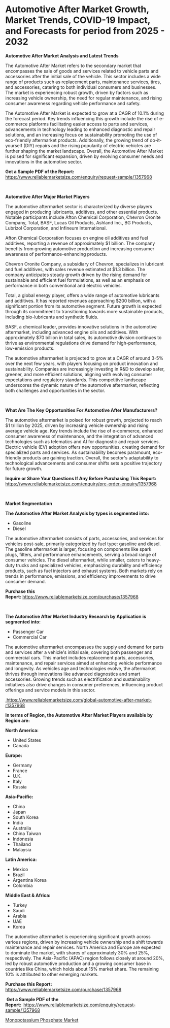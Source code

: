<p><h1>Automotive After Market Growth, Market Trends, COVID-19 Impact, and Forecasts for period from 2025 - 2032</h1></p><p><strong>Automotive After Market Analysis and Latest Trends</strong></p>
<p><p>The Automotive After Market refers to the secondary market that encompasses the sale of goods and services related to vehicle parts and accessories after the initial sale of the vehicle. This sector includes a wide range of products such as replacement parts, maintenance services, tires, and accessories, catering to both individual consumers and businesses. The market is experiencing robust growth, driven by factors such as increasing vehicle ownership, the need for regular maintenance, and rising consumer awareness regarding vehicle performance and safety.</p><p>The Automotive After Market is expected to grow at a CAGR of 10.1% during the forecast period. Key trends influencing this growth include the rise of e-commerce platforms facilitating easier access to parts and services, advancements in technology leading to enhanced diagnostic and repair solutions, and an increasing focus on sustainability promoting the use of eco-friendly aftermarket products. Additionally, the growing trend of do-it-yourself (DIY) repairs and the rising popularity of electric vehicles are further shaping the market landscape. Overall, the Automotive After Market is poised for significant expansion, driven by evolving consumer needs and innovations in the automotive sector.</p></p>
<p><strong>Get a Sample PDF of the Report:&nbsp;</strong> <a href="https://www.reliablemarketsize.com/enquiry/request-sample/1357968?utm_campaign=2626&utm_medium=2&utm_source=Github&utm_content=ia&utm_term=31032025&utm_id=automotive-after">https://www.reliablemarketsize.com/enquiry/request-sample/1357968</a></p>
<p>&nbsp;</p>
<p><strong>Automotive After Major Market Players</strong></p>
<p><p>The automotive aftermarket sector is characterized by diverse players engaged in producing lubricants, additives, and other essential products. Notable participants include Afton Chemical Corporation, Chevron Oronite Company, Total, BASF, Lucas Oil Products, Ashland Inc., BG Products, Lubrizol Corporation, and Infineum International. </p><p>Afton Chemical Corporation focuses on engine oil additives and fuel additives, reporting a revenue of approximately $1 billion. The company benefits from growing automotive production and increasing consumer awareness of performance-enhancing products. </p><p>Chevron Oronite Company, a subsidiary of Chevron, specializes in lubricant and fuel additives, with sales revenue estimated at $1.3 billion. The company anticipates steady growth driven by the rising demand for sustainable and efficient fuel formulations, as well as an emphasis on performance in both conventional and electric vehicles. </p><p>Total, a global energy player, offers a wide range of automotive lubricants and additives. It has reported revenues approaching $200 billion, with a significant portion from its automotive segment. Future growth is expected through its commitment to transitioning towards more sustainable products, including bio-lubricants and synthetic fluids.</p><p>BASF, a chemical leader, provides innovative solutions in the automotive aftermarket, including advanced engine oils and additives. With approximately $70 billion in total sales, its automotive division continues to thrive as environmental regulations drive demand for high-performance, low-emission products. </p><p>The automotive aftermarket is projected to grow at a CAGR of around 3-5% over the next few years, with players focusing on product innovation and sustainability. Companies are increasingly investing in R&D to develop safer, greener, and more efficient solutions, aligning with evolving consumer expectations and regulatory standards. This competitive landscape underscores the dynamic nature of the automotive aftermarket, reflecting both challenges and opportunities in the sector.</p></p>
<p>&nbsp;</p>
<p><strong>What Are The Key Opportunities For Automotive After Manufacturers?</strong></p>
<p><p>The automotive aftermarket is poised for robust growth, projected to reach $1 trillion by 2025, driven by increasing vehicle ownership and rising average vehicle age. Key trends include the rise of e-commerce, enhanced consumer awareness of maintenance, and the integration of advanced technologies such as telematics and AI for diagnostic and repair services. Electric vehicle (EV) adoption offers new opportunities, creating demand for specialized parts and services. As sustainability becomes paramount, eco-friendly products are gaining traction. Overall, the sector's adaptability to technological advancements and consumer shifts sets a positive trajectory for future growth.</p></p>
<p><strong>Inquire or Share Your Questions If Any Before Purchasing This Report:</strong> <a href="https://www.reliablemarketsize.com/enquiry/pre-order-enquiry/1357968?utm_campaign=2626&utm_medium=2&utm_source=Github&utm_content=ia&utm_term=31032025&utm_id=automotive-after">https://www.reliablemarketsize.com/enquiry/pre-order-enquiry/1357968</a></p>
<p>&nbsp;</p>
<p><strong>Market Segmentation</strong></p>
<p><strong>The Automotive After Market Analysis by types is segmented into:</strong></p>
<p><ul><li>Gasoline</li><li>Diesel</li></ul></p>
<p><p>The automotive aftermarket consists of parts, accessories, and services for vehicles post-sale, primarily categorized by fuel type: gasoline and diesel. The gasoline aftermarket is larger, focusing on components like spark plugs, filters, and performance enhancements, serving a broad range of consumer vehicles. The diesel aftermarket, while smaller, caters to heavy-duty trucks and specialized vehicles, emphasizing durability and efficiency products, such as fuel injectors and exhaust systems. Both markets rely on trends in performance, emissions, and efficiency improvements to drive consumer demand.</p></p>
<p><strong>Purchase this Report:&nbsp;</strong><a href="https://www.reliablemarketsize.com/purchase/1357968?utm_campaign=2626&utm_medium=2&utm_source=Github&utm_content=ia&utm_term=31032025&utm_id=automotive-after">https://www.reliablemarketsize.com/purchase/1357968</a></p>
<p>&nbsp;</p>
<p><strong>The Automotive After Market Industry Research by Application is segmented into:</strong></p>
<p><ul><li>Passenger Car</li><li>Commercial Car</li></ul></p>
<p><p>The automotive aftermarket encompasses the supply and demand for parts and services after a vehicle's initial sale, covering both passenger and commercial cars. This market includes replacement parts, accessories, maintenance, and repair services aimed at enhancing vehicle performance and longevity. As vehicles age and technologies evolve, the aftermarket thrives through innovations like advanced diagnostics and smart accessories. Growing trends such as electrification and sustainability initiatives also drive changes in consumer preferences, influencing product offerings and service models in this sector.</p></p>
<p><a href="https://www.reliablemarketsize.com/global-automotive-after-market-r1357968?utm_campaign=2626&utm_medium=2&utm_source=Github&utm_content=ia&utm_term=31032025&utm_id=automotive-after">&nbsp;https://www.reliablemarketsize.com/global-automotive-after-market-r1357968</a></p>
<p><strong>In terms of Region, the Automotive After Market Players available by Region are:</strong></p>
<p>
    <p> <strong> North America: </strong>
        <ul>
            <li>United States</li>
            <li>Canada</li>
        </ul>
        </p> 
    <p> <strong> Europe: </strong>
        <ul>
            <li>Germany</li>
            <li>France</li>
            <li>U.K.</li>
            <li>Italy</li>
            <li>Russia</li>
        </ul>
        </p> 
    <p> <strong> Asia-Pacific: </strong>
        <ul>
            <li>China</li>
            <li>Japan</li>
            <li>South Korea</li>
            <li>India</li>
            <li>Australia</li>
            <li>China Taiwan</li>
            <li>Indonesia</li>
            <li>Thailand</li>
            <li>Malaysia</li>
        </ul>
        </p> 
    <p> <strong> Latin America: </strong>
        <ul>
            <li>Mexico</li>
            <li>Brazil</li>
            <li>Argentina Korea</li>
            <li>Colombia</li>
        </ul>
        </p> 
    <p> <strong> Middle East & Africa: </strong>
        <ul>
            <li>Turkey</li>
            <li>Saudi</li>
            <li>Arabia</li>
            <li>UAE</li>
            <li>Korea</li>
        </ul>
    </p>
    </p>
<p><p>The automotive aftermarket is experiencing significant growth across various regions, driven by increasing vehicle ownership and a shift towards maintenance and repair services. North America and Europe are expected to dominate the market, with shares of approximately 30% and 25%, respectively. The Asia-Pacific (APAC) region follows closely at around 20%, led by robust automotive production and a growing consumer base in countries like China, which holds about 15% market share. The remaining 10% is attributed to other emerging markets.</p></p>
<p><strong>Purchase this Report: </strong><a href="https://www.reliablemarketsize.com/purchase/1357968?utm_campaign=2626&utm_medium=2&utm_source=Github&utm_content=ia&utm_term=31032025&utm_id=automotive-after">https://www.reliablemarketsize.com/purchase/1357968</a></p>
<p>&nbsp;<strong>Get a Sample PDF of the Report:&nbsp;&nbsp;</strong><a href="https://www.reliablemarketsize.com/enquiry/request-sample/1357968?utm_campaign=2626&utm_medium=2&utm_source=Github&utm_content=ia&utm_term=31032025&utm_id=automotive-after">https://www.reliablemarketsize.com/enquiry/request-sample/1357968</a></p>
<p><strong></strong></p>
<p><p><a href="https://github.com/ravenecashe/Market-Research-Report-List-1/blob/main/monopotassium-phosphate-market.md?utm_campaign=2626&utm_medium=2&utm_source=Github&utm_content=ia&utm_term=31032025&utm_id=automotive-after">Monopotassium Phosphate Market</a></p></p>